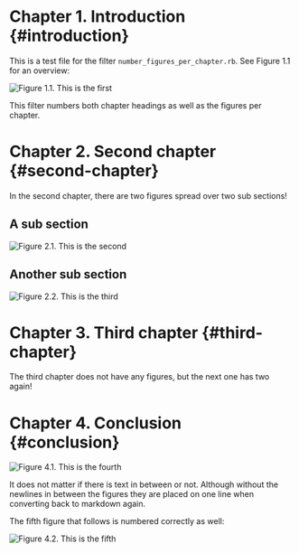# Chapter 1. Introduction {#introduction}

This is a test file for the filter `number_figures_per_chapter.rb`. See
Figure 1.1 for an overview:

![Figure 1.1. This is the first](image.png)

This filter numbers both chapter headings as well as the figures per
chapter.

# Chapter 2. Second chapter {#second-chapter}

In the second chapter, there are two figures spread over two sub
sections!

## A sub section

![Figure 2.1. This is the second](image.png)

## Another sub section

![Figure 2.2. This is the third](image.png)

# Chapter 3. Third chapter {#third-chapter}

The third chapter does not have any figures, but the next one has two
again!

# Chapter 4. Conclusion {#conclusion}

![Figure 4.1. This is the fourth](image.png)

It does not matter if there is text in between or not. Although without
the newlines in between the figures they are placed on one line when
converting back to markdown again.

The fifth figure that follows is numbered correctly as well:

![Figure 4.2. This is the fifth](image.png)
